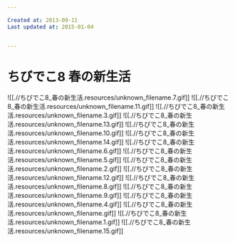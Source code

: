 ```yaml
---

Created at: 2013-09-11
Last updated at: 2015-01-04


---
```


# ちびでこ8 春の新生活


![[.//ちびでこ8_春の新生活.resources/unknown_filename.7.gif]]
![[.//ちびでこ8_春の新生活.resources/unknown_filename.11.gif]]
![[.//ちびでこ8_春の新生活.resources/unknown_filename.3.gif]]
![[.//ちびでこ8_春の新生活.resources/unknown_filename.13.gif]]
![[.//ちびでこ8_春の新生活.resources/unknown_filename.10.gif]]
![[.//ちびでこ8_春の新生活.resources/unknown_filename.14.gif]]
![[.//ちびでこ8_春の新生活.resources/unknown_filename.6.gif]]
![[.//ちびでこ8_春の新生活.resources/unknown_filename.5.gif]]
![[.//ちびでこ8_春の新生活.resources/unknown_filename.2.gif]]
![[.//ちびでこ8_春の新生活.resources/unknown_filename.12.gif]]
![[.//ちびでこ8_春の新生活.resources/unknown_filename.8.gif]]
![[.//ちびでこ8_春の新生活.resources/unknown_filename.9.gif]]
![[.//ちびでこ8_春の新生活.resources/unknown_filename.4.gif]]
![[.//ちびでこ8_春の新生活.resources/unknown_filename.gif]]
![[.//ちびでこ8_春の新生活.resources/unknown_filename.1.gif]]
![[.//ちびでこ8_春の新生活.resources/unknown_filename.15.gif]]

